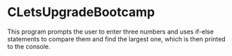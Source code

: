 # CLetsUpgradeBootcamp
This program prompts the user to enter three numbers and uses if-else statements to compare them and find the largest one, which is then printed to the console.
